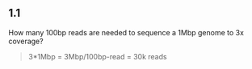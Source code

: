 
## 1.1
How many 100bp reads are needed to sequence a 1Mbp genome to 3x coverage?


> 3*1Mbp = 3Mbp/100bp-read = 30k reads
